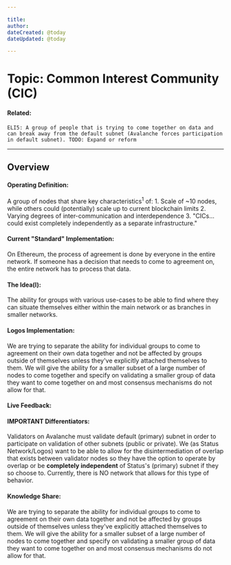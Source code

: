 ```yaml
---

title:
author: 
dateCreated: @today
dateUpdated: @today

---
```


# Topic: Common Interest Community (CIC)
#### Related:
`ELI5: A group of people that is trying to come together on data and can break away from the default subnet (Avalanche forces participation in default subnet). TODO: Expand or reform`

---

## Overview

#### Operating Definition:
A group of nodes that share key characteristics<sup>1</sup> of:
	1. Scale of ~10 nodes, while others could (potentially) scale up to current blockchain limits
	2. Varying degrees of inter-communication and interdependence
	3. "CICs... could exist completely independently as a separate infrastructure."

#### Current "Standard" Implementation:
On Ethereum, the process of agreement is done by everyone in the entire network. If someone has a decision that needs to come to agreement on, the entire network has to process that data.

#### The Idea(l):
The ability for groups with various use-cases to be able to find where they can situate themselves either within the main network or as branches in smaller networks.

#### Logos Implementation:
We are trying to separate the ability for individual groups to come to agreement on their own data together and not be affected by groups outside of themselves unless they've explicitly attached themselves to them. 
We will give the ability for a smaller subset of a large number of nodes to come together and specify on validating a smaller group of data they want to come together on and most consensus mechanisms do not allow for that.

#### Live Feedback:


#### IMPORTANT Differentiators:
Validators on Avalanche must validate default (primary) subnet in order to participate on validation of other subnets (public or private). We (as Status Network/Logos) want to be able to allow for the disintermediation of overlap that exists between validator nodes so they have the option to operate by overlap or be **completely independent** of Status's (primary) subnet if they so choose to. 
Currently, there is NO network that allows for this type of behavior.

#### Knowledge Share:
We are trying to separate the ability for individual groups to come to agreement on their own data together and not be affected by groups outside of themselves unless they've explicitly attached themselves to them. 
We will give the ability for a smaller subset of a large number of nodes to come together and specify on validating a smaller group of data they want to come together on and most consensus mechanisms do not allow for that.